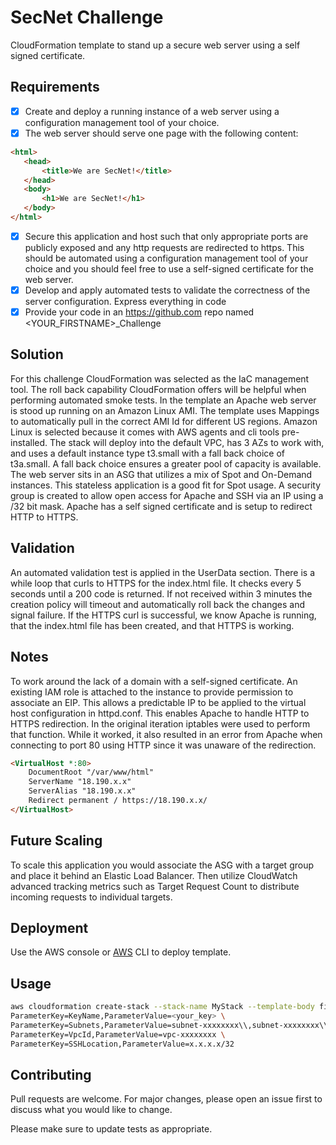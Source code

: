 # SecNet Challenge

CloudFormation template to stand up a secure web server using a self signed certificate. 

## Requirements

- [x] Create and deploy a running instance of a web server using a configuration management tool of your choice. 
- [x] The web server should serve one page with the following content:
 ```html 
<html>
    <head>
        <title>We are SecNet!</title>
    </head>
    <body>
        <h1>We are SecNet!</h1>
    </body>
</html>
```
- [x] Secure this application and host such that only appropriate ports are publicly exposed and any http
requests are redirected to https. This should be automated using a configuration management tool of your choice and you should feel free to use a self-signed certificate for the web server.
- [x] Develop and apply automated tests to validate the correctness of the server configuration.
Express everything in code
- [x] Provide your code in an https://github.com repo named <YOUR_FIRSTNAME>_Challenge

## Solution
For this challenge CloudFormation was selected as the IaC management tool. The roll back capability CloudFormation offers will be helpful when performing automated smoke tests. In the template an Apache web server is stood up running on an Amazon Linux AMI. The template uses Mappings to automatically pull in the correct AMI Id for different US regions. Amazon Linux is selected because it comes with AWS agents and cli tools pre-installed. The stack will deploy into the default VPC, has 3 AZs to work with, and uses a default instance type t3.small with a fall back choice of t3a.small. A fall back choice ensures a greater pool of capacity is available. The web server sits in an ASG that utilizes a mix of Spot and On-Demand instances. This stateless application is a good fit for Spot usage. A security group is created to allow open access for Apache and SSH via an IP using a /32 bit mask. Apache has a self signed certificate and is setup to redirect HTTP to HTTPS. 

## Validation
An automated validation test is applied in the UserData section. There is a while loop that curls to HTTPS for the index.html file. It checks every 5 seconds until a 200 code is returned. If not received within 3 minutes the creation policy will timeout and automatically roll back the changes and signal failure. If the HTTPS curl is successful, we know Apache is running, that the index.html file has been created, and that HTTPS is working. 

## Notes
To work around the lack of a domain with a self-signed certificate. An existing IAM role is attached to the instance to provide permission to associate an EIP. This allows a predictable IP to be applied to the virtual host configuration in httpd.conf. This enables Apache to handle HTTP to HTTPS redirection. In the original iteration iptables were used to perform that function. While it worked, it also resulted in an error from Apache when connecting to port 80 using HTTP since it was unaware of the redirection. 

```html
<VirtualHost *:80> 
    DocumentRoot "/var/www/html"
    ServerName "18.190.x.x"
    ServerAlias "18.190.x.x"
    Redirect permanent / https://18.190.x.x/
</VirtualHost>
```

## Future Scaling
To scale this application you would associate the ASG with a target group and place it behind an Elastic Load Balancer. Then utilize CloudWatch advanced tracking metrics such as Target Request Count to distribute incoming requests to individual targets. 
 
## Deployment

Use the AWS console or [AWS](https://docs.aws.amazon.com/cli/latest/userguide/install-cliv2-linux.html#cliv2-linux-install) CLI to deploy template.

## Usage

```bash
aws cloudformation create-stack --stack-name MyStack --template-body file://your_template.json --parameters \
ParameterKey=KeyName,ParameterValue=<your_key> \
ParameterKey=Subnets,ParameterValue=subnet-xxxxxxxx\\,subnet-xxxxxxxx\\,subnet-xxxxxxxx \
ParameterKey=VpcId,ParameterValue=vpc-xxxxxxxx \
ParameterKey=SSHLocation,ParameterValue=x.x.x.x/32
```

## Contributing
Pull requests are welcome. For major changes, please open an issue first to discuss what you would like to change.

Please make sure to update tests as appropriate.

